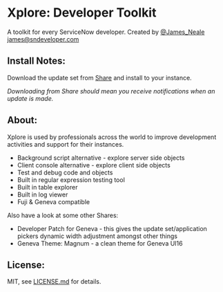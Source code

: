 # Xplore: Developer Toolkit
A toolkit for every ServiceNow developer.
Created by [@James_Neale](https://twitter.com/@James_Neale) <james@sndeveloper.com>

## Install Notes:
Download the update set from
 [Share](https://share.servicenow.com/app.do#/search-result?search_query=sndeveloper&startRow=NaN&sort_parameter=title)
 and install to your instance.

_Downloading from Share should mean you receive notifications when an update is made._

## About:
Xplore is used by professionals across the world to improve development
activities and support for their instances.

- Background script alternative - explore server side objects
- Client console alternative - explore client side objects
- Test and debug code and objects
- Built in regular expression testing tool
- Built in table explorer
- Built in log viewer
- Fuji & Geneva compatible

Also have a look at some other Shares:
- Developer Patch for Geneva - this gives the update set/application pickers dynamic width adjustment amongst other things
- Geneva Theme: Magnum - a clean theme for Geneva UI16

## License:

MIT, see [LICENSE.md](https://github.com/sn-developer/xplore/blob/master/LICENSE.md) for details.
